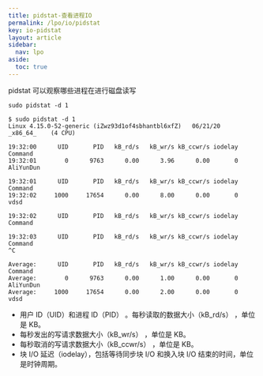 ```yaml
---
title: pidstat-查看进程IO
permalink: /lpo/io/pidstat
key: io-pidstat
layout: article
sidebar:
  nav: lpo
aside:
  toc: true
---
```


pidstat 可以观察哪些进程在进行磁盘读写

<!--more-->

```shell
sudo pidstat -d 1
```

```shell
$ sudo pidstat -d 1
Linux 4.15.0-52-generic (iZwz93d1of4sbhantbl6xfZ) 	06/21/20 	_x86_64_	(4 CPU)

19:32:00      UID       PID   kB_rd/s   kB_wr/s kB_ccwr/s iodelay  Command
19:32:01        0      9763      0.00      3.96      0.00       0  AliYunDun

19:32:01      UID       PID   kB_rd/s   kB_wr/s kB_ccwr/s iodelay  Command
19:32:02     1000     17654      0.00      8.00      0.00       0  vdsd

19:32:02      UID       PID   kB_rd/s   kB_wr/s kB_ccwr/s iodelay  Command

19:32:03      UID       PID   kB_rd/s   kB_wr/s kB_ccwr/s iodelay  Command
^C

Average:      UID       PID   kB_rd/s   kB_wr/s kB_ccwr/s iodelay  Command
Average:        0      9763      0.00      1.00      0.00       0  AliYunDun
Average:     1000     17654      0.00      2.00      0.00       0  vdsd
```

- 用户 ID（UID）和进程 ID（PID） 。每秒读取的数据大小（kB_rd/s） ，单位是 KB。
- 每秒发出的写请求数据大小（kB_wr/s） ，单位是 KB。
- 每秒取消的写请求数据大小（kB_ccwr/s） ，单位是 KB。
- 块 I/O 延迟（iodelay），包括等待同步块 I/O 和换入块 I/O 结束的时间，单位是时钟周期。
